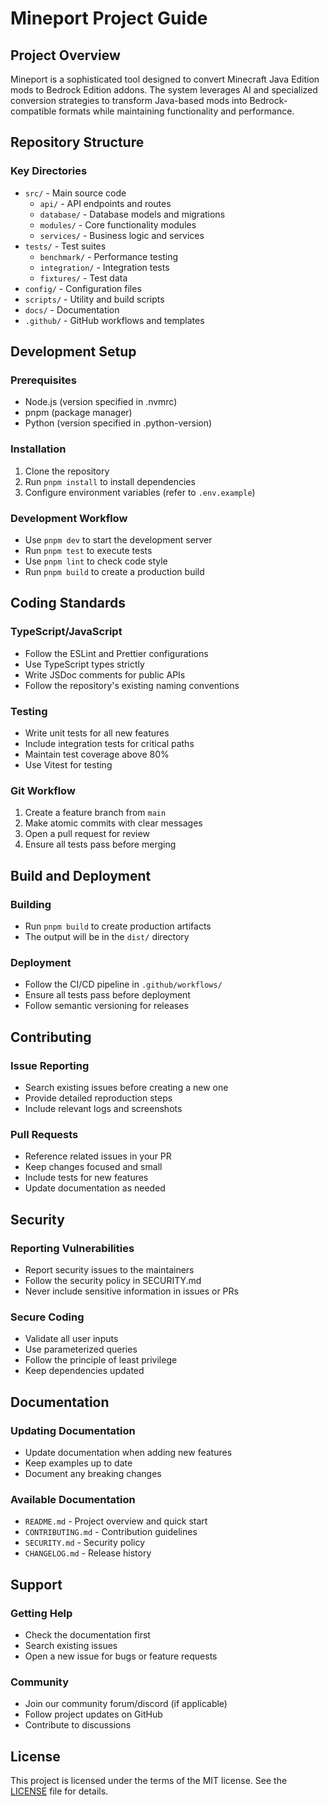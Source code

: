 # Mineport Project Guide

## Project Overview
Mineport is a sophisticated tool designed to convert Minecraft Java Edition mods to Bedrock Edition addons. The system leverages AI and specialized conversion strategies to transform Java-based mods into Bedrock-compatible formats while maintaining functionality and performance.

## Repository Structure

### Key Directories
- `src/` - Main source code
  - `api/` - API endpoints and routes
  - `database/` - Database models and migrations
  - `modules/` - Core functionality modules
  - `services/` - Business logic and services
- `tests/` - Test suites
  - `benchmark/` - Performance testing
  - `integration/` - Integration tests
  - `fixtures/` - Test data
- `config/` - Configuration files
- `scripts/` - Utility and build scripts
- `docs/` - Documentation
- `.github/` - GitHub workflows and templates

## Development Setup

### Prerequisites
- Node.js (version specified in .nvmrc)
- pnpm (package manager)
- Python (version specified in .python-version)

### Installation
1. Clone the repository
2. Run `pnpm install` to install dependencies
3. Configure environment variables (refer to `.env.example`)

### Development Workflow
- Use `pnpm dev` to start the development server
- Run `pnpm test` to execute tests
- Use `pnpm lint` to check code style
- Run `pnpm build` to create a production build

## Coding Standards

### TypeScript/JavaScript
- Follow the ESLint and Prettier configurations
- Use TypeScript types strictly
- Write JSDoc comments for public APIs
- Follow the repository's existing naming conventions

### Testing
- Write unit tests for all new features
- Include integration tests for critical paths
- Maintain test coverage above 80%
- Use Vitest for testing

### Git Workflow
1. Create a feature branch from `main`
2. Make atomic commits with clear messages
3. Open a pull request for review
4. Ensure all tests pass before merging

## Build and Deployment

### Building
- Run `pnpm build` to create production artifacts
- The output will be in the `dist/` directory

### Deployment
- Follow the CI/CD pipeline in `.github/workflows/`
- Ensure all tests pass before deployment
- Follow semantic versioning for releases

## Contributing

### Issue Reporting
- Search existing issues before creating a new one
- Provide detailed reproduction steps
- Include relevant logs and screenshots

### Pull Requests
- Reference related issues in your PR
- Keep changes focused and small
- Include tests for new features
- Update documentation as needed

## Security

### Reporting Vulnerabilities
- Report security issues to the maintainers
- Follow the security policy in SECURITY.md
- Never include sensitive information in issues or PRs

### Secure Coding
- Validate all user inputs
- Use parameterized queries
- Follow the principle of least privilege
- Keep dependencies updated

## Documentation

### Updating Documentation
- Update documentation when adding new features
- Keep examples up to date
- Document any breaking changes

### Available Documentation
- `README.md` - Project overview and quick start
- `CONTRIBUTING.md` - Contribution guidelines
- `SECURITY.md` - Security policy
- `CHANGELOG.md` - Release history

## Support

### Getting Help
- Check the documentation first
- Search existing issues
- Open a new issue for bugs or feature requests

### Community
- Join our community forum/discord (if applicable)
- Follow project updates on GitHub
- Contribute to discussions

## License
This project is licensed under the terms of the MIT license. See the [LICENSE](../LICENSE) file for details.
